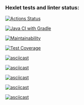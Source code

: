 ### Hexlet tests and linter status:
[![Actions Status](https://github.com/Shturman13/java-project-71/actions/workflows/hexlet-check.yml/badge.svg)](https://github.com/Shturman13/java-project-71/actions)

[![Java CI with Gradle](https://github.com/Shturman13/java-project-71/actions/workflows/gradle.yml/badge.svg)](https://github.com/Shturman13/java-project-71/actions/workflows/gradle.yml)

[![Maintainability](https://api.codeclimate.com/v1/badges/37b316ab95a0c87308ad/maintainability)](https://codeclimate.com/github/Shturman13/java-project-71/maintainability)

[![Test Coverage](https://api.codeclimate.com/v1/badges/37b316ab95a0c87308ad/test_coverage)](https://codeclimate.com/github/Shturman13/java-project-71/test_coverage)

[![asciicast](https://asciinema.org/a/NFIQgLVMu1ymFsqg4ESeOQeXi.svg)](https://asciinema.org/a/NFIQgLVMu1ymFsqg4ESeOQeXi)

[![asciicast](https://asciinema.org/a/bipqQC3Fw3ZQoFdct797IZd0v.svg)](https://asciinema.org/a/bipqQC3Fw3ZQoFdct797IZd0v)

[![asciicast](https://asciinema.org/a/E0ST2pjvDgPSAN2zHlTuZQbFx.svg)](https://asciinema.org/a/E0ST2pjvDgPSAN2zHlTuZQbFx)

[![asciicast](https://asciinema.org/a/gThrj5Qki6lhx84Q7fkO3Co3X.svg)](https://asciinema.org/a/gThrj5Qki6lhx84Q7fkO3Co3X)

[![asciicast](https://asciinema.org/a/qcbNKDbsqvJURNhTZikn3yDOg.svg)](https://asciinema.org/a/qcbNKDbsqvJURNhTZikn3yDOg)
